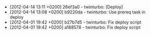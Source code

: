 * [2012-04-14 13:11 +0200] 26ef3a0 - twinturbo: [Deploy]
* [2012-04-14 13:08 +0200] b9220da - twinturbo: Use prereq task in deploy
* [2012-04-01 19:42 +0200] b27b7d5 - twinturbo: Fix deploy script
* [2012-04-01 19:42 +0200] a188578 - twinturbo: Fix deploy script
